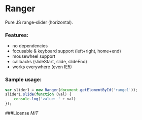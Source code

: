 Ranger
======

Pure JS range-slider (horizontal).

### Features:
- no dependencies
- focusable & keyboard support (left+right, home+end)
- mousewheel support
- callbacks (slideStart, slide, slideEnd)
- works everywhere (even IE5)


### Sample usage:
```javascript
var slider1 = new Ranger(document.getElementById('range1'));
slider1.slide(function (val) {
	console.log('value: ' + val)
});
```

###License
*MIT*